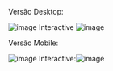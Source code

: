 Versão Desktop:

![image](https://github.com/LucasKennde/Interactive-Rating-HTML-CSS-Js/assets/166322461/c8b52fce-5386-4166-8253-3dfc87d571b4) Interactive ![image](https://github.com/LucasKennde/Interactive-Rating-HTML-CSS-Js/assets/166322461/58cfe442-653f-495c-a751-b5350f515c3b)


Versão Mobile: 

![image](https://github.com/LucasKennde/Interactive-Rating-HTML-CSS-Js/assets/166322461/119a2f2d-debd-4cc6-8104-0ca21c8359ef) Interactive:![image](https://github.com/LucasKennde/Interactive-Rating-HTML-CSS-Js/assets/166322461/7bf701ef-c26a-4a63-b417-3d1ca15e7f2a)
